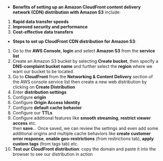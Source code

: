 * **Benefits of setting up an Amazon CloudFront content delivery network (CDN) distribution with Amazon S3** include:
1) **Rapid data transfer speeds**
2) **Improved security and performance** 
3) **Cost-effective data transfers**
* **Steps to set up CloudFront CDN distribution for Amazon S3**:
1) Go to the **AWS Console**, **login** and select **Amazon S3** from the **service list**
2) Create an Amazon S3 bucket by selecting **Create bucket**, then specify a **DNS-complaint bucket name** and further select the **region** where we want our bucket to be located.
3) Go to **CloudFront** from the **Networking &amp; Content Delivery** section of the AWS console service list then create a new web distribution by clicking on **Create Distribution**
4) Enter **distribution settings**
5) Configure **origin**
6) Configure **Origin Access Identity**
7) Configure **default cache behavior**
8) Configure our **TTLs**
9) Configure additional features like **smooth streaming**, **restrict viewer access** etc.                                                                                                                                                                     
then **save**... Once saved, we can review the settings and even add some additional origins and multiple cache behaviors like **create customer error response**, **enable geo-restrictions** (from restrictions tab), **apply custom tags** (from tags tab) etc.
10) **Test our CloudFront distribution**: copy the domain and paste it into the browser to see our distribution in action
